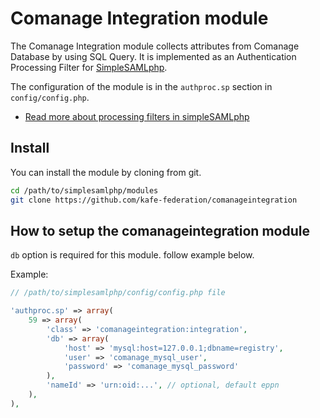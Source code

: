 # Comanage Integration module

The Comanage Integration module collects attributes from Comanage Database by using SQL Query. 
It is implemented as an Authentication Processing Filter for [SimpleSAMLphp](https://simplesamlphp.org).

The configuration of the module is in the `authproc.sp` section in `config/config.php`.

  * [Read more about processing filters in simpleSAMLphp](simplesamlphp-authproc)

## Install

You can install the module by cloning from git.

```bash
cd /path/to/simplesamlphp/modules
git clone https://github.com/kafe-federation/comanageintegration
```

## How to setup the comanageintegration module

`db` option is required for this module. follow example below.

Example:

```php
// /path/to/simplesamlphp/config/config.php file

'authproc.sp' => array(
    59 => array(
        'class' => 'comanageintegration:integration',
        'db' => array(
            'host' => 'mysql:host=127.0.0.1;dbname=registry',
            'user' => 'comanage_mysql_user',
            'password' => 'comanage_mysql_password'
        ),
		'nameId' => 'urn:oid:...', // optional, default eppn
    ),
),
```

